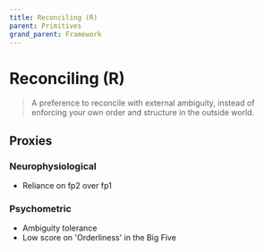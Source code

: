 ```yaml
---
title: Reconciling (R)
parent: Primitives
grand_parent: Framework
---
```


# Reconciling (R)

>A preference to reconcile with external ambiguity, instead of enforcing your own order and structure in the outside world.

## Proxies

### Neurophysiological

* Reliance on fp2 over fp1

### Psychometric

* Ambiguity tolerance
* Low score on 'Orderliness' in the Big Five


